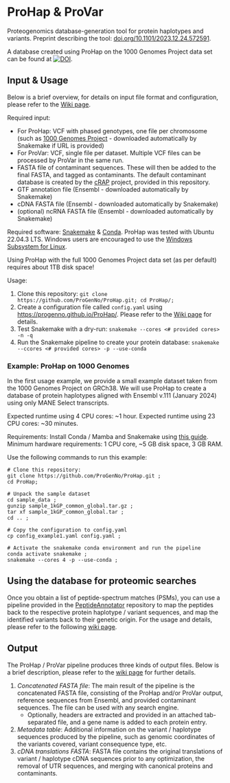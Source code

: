 # ProHap & ProVar
Proteogenomics database-generation tool for protein haplotypes and variants. Preprint describing the tool: [doi.org/10.1101/2023.12.24.572591](https://doi.org/10.1101/2023.12.24.572591). 

A database created using ProHap on the 1000 Genomes Project data set can be found at [![DOI](https://zenodo.org/badge/DOI/10.5281/zenodo.10149278.svg)](https://doi.org/10.5281/zenodo.10149278).

## Input & Usage
Below is a brief overview, for details on input file format and configuration, please refer to the [Wiki page](https://github.com/ProGenNo/ProHap/wiki/Input-&-Usage).

Required input:
 - For ProHap: VCF with phased genotypes, one file per chromosome \(such as [1000 Genomes Project](http://ftp.1000genomes.ebi.ac.uk/vol1/ftp/data_collections/1000G_2504_high_coverage/working/20220422_3202_phased_SNV_INDEL_SV/) - downloaded automatically by Snakemake if URL is provided\)
 - For ProVar: VCF, single file per dataset. Multiple VCF files can be processed by ProVar in the same run.
 - FASTA file of contaminant sequences. These will then be added to the final FASTA, and tagged as contaminants. The default contaminant database is created by the [cRAP](https://www.thegpm.org/crap/) project, provided in this repository.
 - GTF annotation file (Ensembl - downloaded automatically by Snakemake)
 - cDNA FASTA file (Ensembl - downloaded automatically by Snakemake)
 - (optional) ncRNA FASTA file (Ensembl - downloaded automatically by Snakemake)

Required software: [Snakemake](https://snakemake.readthedocs.io/en/stable/) & [Conda](https://docs.conda.io/en/latest/). ProHap was tested with Ubuntu 22.04.3 LTS. Windows users are encouraged to use the [Windows Subsystem for Linux](https://ubuntu.com/desktop/wsl).

Using ProHap with the full 1000 Genomes Project data set (as per default) requires about 1TB disk space!

Usage:
 1. Clone this repository: `git clone https://github.com/ProGenNo/ProHap.git; cd ProHap/;`
 2. Create a configuration file called `config.yaml` using https://progenno.github.io/ProHap/. Please refer to the [Wiki page](https://github.com/ProGenNo/ProHap/wiki/Input-&-Usage) for details.
 3. Test Snakemake with a dry-run: `snakemake --cores <# provided cores> -n -q`
 4. Run the Snakemake pipeline to create your protein database: `snakemake --ccores <# provided cores> -p --use-conda`

### Example: ProHap on 1000 Genomes
In the first usage example, we provide a small example dataset taken from the 1000 Genomes Project on GRCh38. We will use ProHap to create a database of protein haplotypes aligned with Ensembl v.111 (January 2024) using only MANE Select transcripts.

Expected runtime using 4 CPU cores: ~1 hour. Expected runtime using 23 CPU cores: ~30 minutes.

Requirements: Install Conda / Mamba and Snakemake using [this guide](https://snakemake.readthedocs.io/en/stable/getting_started/installation.html#installation-via-conda-mamba). Minimum hardware requirements: 1 CPU core, ~5 GB disk space, 3 GB RAM.
  
Use the following commands to run this example:

```
# Clone this repository:
git clone https://github.com/ProGenNo/ProHap.git ;
cd ProHap;

# Unpack the sample dataset
cd sample_data ;
gunzip sample_1kGP_common_global.tar.gz ;
tar xf sample_1kGP_common_global.tar ;
cd .. ;

# Copy the configuration to config.yaml
cp config_example1.yaml config.yaml ;

# Activate the snakemake conda environment and run the pipeline
conda activate snakemake ;
snakemake --cores 4 -p --use-conda ;
```

## Using the database for proteomic searches
Once you obtain a list of peptide-spectrum matches (PSMs), you can use a pipeline provided in the [PeptideAnnotator](https://github.com/ProGenNo/ProHap_PeptideAnnotator) repository to map the peptides back to the respective protein haplotype / variant sequences, and map the identified variants back to their genetic origin. For the usage and details, please refer to the following [wiki page](https://github.com/ProGenNo/ProHap/wiki/Using-the-database-for-proteomic-searches).

## Output
The ProHap / ProVar pipeline produces three kinds of output files. Below is a brief description, please refer to the [wiki page](https://github.com/ProGenNo/ProHap/wiki/Output-files) for further details.

1. *Concatenated FASTA file*: The main result of the pipeline is the concatenated FASTA file, consisting of the ProHap and/or ProVar output, reference sequences from Ensembl, and provided contaminant sequences. The file can be used with any search engine.
    * Optionally, headers are extracted and provided in an attached tab-separated file, and a gene name is added to each protein entry. 
3. *Metadata table*: Additional information on the variant / haplotype sequences produced by the pipeline, such as genomic coordinates of the variants covered, variant consequence type, etc.
4. *cDNA translations FASTA*: FASTA file contains the original translations of variant / haplotype cDNA sequences prior to any optimization, the removal of UTR sequences, and merging with canonical proteins and contaminants.
